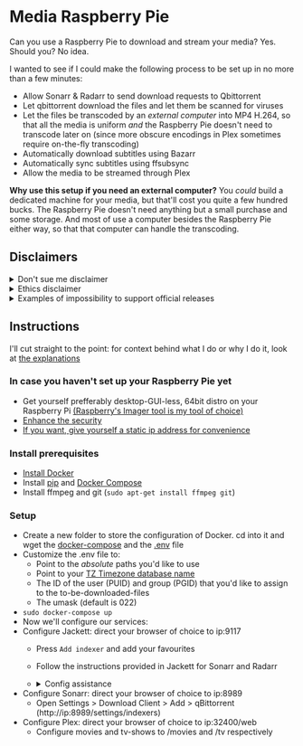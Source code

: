 # Media Raspberry Pie

Can you use a Raspberry Pie to download and stream your media? Yes. Should you? No idea.

I wanted to see if I could make the following process to be set up in no more than a few minutes:
- Allow Sonarr & Radarr to send download requests to Qbittorrent
- Let qbittorrent download the files and let them be scanned for viruses
- Let the files be transcoded by an *external computer* into MP4 H.264, so that all the media is uniform *and* the Raspberry Pie doesn't need to transcode later on (since more obscure encodings in Plex sometimes require on-the-fly transcoding)
- Automatically download subtitles using Bazarr
- Automatically sync subtitles using ffsubsync
- Allow the media to be streamed through Plex

**Why use this setup if you need an external computer?**
You *could* build a dedicated machine for your media, but that'll cost you quite a few hundred bucks. The Raspberry Pie doesn't need anything but a small purchase and some storage. And most of use a computer besides the Raspberry Pie either way, so that that computer can handle the transcoding.

## Disclaimers

<details>
  <summary>Don't sue me disclaimer</summary>
  Different countries are different levels of strict on piracy. So following this tutorial does mean that you'll have to accept the risks that come with doing this. And please, support official releases if you have the chance. If you can easily get Netflix, and it houses the shows you want to watch, just don't pirate.
</details>

<details>
  <summary>Ethics disclaimer</summary>
  I have access to network television and I have Netflix. Disney+, Hulu, HBO Max, and many network-specific sites are not available in Belgium. DVD's are uncommon here and are usually imported from Australia. Many of the shows we get are dubbed, limited to old seasons, or simply unavailable in any way, shape, or form. I'd *love* to legally watch my shows - mind you, I support them with every change I get; I have bought more merch than I like to admit - but sadly not being American banishes me to the shadow realm. So that's why I'll revamp my old Raspberry Pi into a tool that allows me to watch what I'm not allowed to watch.
</details>

<details>
  <summary>Examples of impossibility to support official releases</summary>
  
  Sitcoms:
  - Brooklyn Nine-Nine: available until season 5 on Netflix. Season 6 and 7 both unavailable.
  
  Cartoons: 
  - Star Vs. The Forces Of Evil: unavailable.
  - Miraculous: only dubbed in Dutch. Netflix only uploaded half of Season 3.
  - Steven Universe: only season 4 on Netflix.
  
  
  Anime (e.g. Log Horizon, Fairy Tail): Netflix only offers French/Japanese audio with French subtitles. I speak neither.
  
  (*Why are most of these cartoons?* I'm apparently 5 years old)
</details>





## Instructions
I'll cut straight to the point: for context behind what I do or why I do it, look at [the explanations](#explanations)

### In case you haven't set up your Raspberry Pie yet
- Get yourself prefferably desktop-GUI-less, 64bit distro on your Raspberry Pi [(Raspberry's Imager tool is my tool of choice)](https://www.raspberrypi.org/downloads/)
- [Enhance the security](https://www.raspberrypi.org/documentation/configuration/security.md)
- [If you want, give yourself a static ip address for convenience](https://thepihut.com/blogs/raspberry-pi-tutorials/how-to-give-your-raspberry-pi-a-static-ip-address-update)


### Install prerequisites
- [Install Docker](https://www.raspberrypi.org/blog/docker-comes-to-raspberry-pi/)
- Install [pip](https://www.raspberrypi.org/documentation/linux/software/python.md) and [Docker Compose](https://docs.docker.com/compose/install/#install-using-pip)
- Install ffmpeg and git (```sudo apt-get install ffmpeg git```)

### Setup
- Create a new folder to store the configuration of Docker. cd into it and wget the [docker-compose]() and the [.env]() file
- Customize the .env file to:
  - Point to the *absolute* paths you'd like to use
  - Point to your [TZ Timezone database name](https://en.wikipedia.org/wiki/List_of_tz_database_time_zones)
  - The ID of the user (PUID) and group (PGID) that you'd like to assign to the to-be-downloaded-files
  - The umask (default is 022)
 - ```sudo docker-compose up```
 - Now we'll configure our services:
  - Configure Jackett: direct your browser of choice to ip:9117
    - Press `Add indexer` and add your favourites
    - Follow the instructions provided in Jackett for Sonarr and Radarr
    - <details>
        <summary>Config assistance</summary>
        
        ----
  
        Name: personal reference, usually the name of the indexer
  
        ----
        
        Categories: check page 86 ([the predefined categories of Newznab](https://buildmedia.readthedocs.org/media/pdf/newznab/latest/newznab.pdf)) for which categories you need
        - For TV shows on Sonarr, I personally use 5000,5030,5040
        - For Movies on Radarr, I personally use 2000,2010,2020,2030,2035,2040,2045,2050,2060,5070
        
        ----

        Anime categories: the same as before, along with anime categories 
        
        - For TV shows on Sonarr, I personally use 5000,5030,5040,5070
        - For Movies on Radarr, I personally use 2000,2010,2020,2030,2035,2040,2045,2050,2060,5070
        
        ----  
      </details>
  - Configure Sonarr: direct your browser of choice to ip:8989
    - Open Settings > Download Client > Add > qBittorrent (http://ip:8989/settings/indexers)
  - Configure Plex: direct your browser of choice to ip:32400/web
    - Configure movies and tv-shows to /movies and /tv respectively